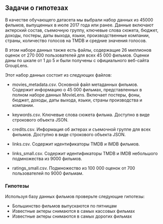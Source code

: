 ## Задачи о гипотезах

В качестве обучающего датасета мы выбрали набор данных из 45000 фильмов, выпущенных в июле 2017 года или ранее. Данные включают актерский состав, съемочную группу, ключевые слова сюжета, бюджет, доходы, постеры, даты выхода, языки, производственные компании, страны, количество голосов на TMDB и средние значения голосов.

В этом наборе данных также есть файлы, содержащие 26 миллионов оценок от 270 000 пользователей для всех 45 000 фильмов. Оценки даны по шкале от 1 до 5 и были получены с официального веб-сайта GroupLens.

Этот набор данных состоит из следующих файлов:

- movies_metadata.csv. Основной файл метаданных фильмов. Содержит информацию о 45 000 фильмах, представленных в полном наборе данных MovieLens. Включает постеры, фоны, бюджет, доходы, даты выхода, языки, страны производства и компании.

- keywords.csv. Ключевые слова сюжета фильма. Доступно в виде строкового объекта JSON.

- credits.csv. Информация об актерах и съемочной группе для всех фильмов. Доступно в виде строкового объекта JSON.

- links.csv. Содержит идентификаторы TMDB и IMDB фильмов.

- links_small.csv. Содержит идентификаторы TMDB и IMDB небольшого подмножества из 9000 фильмов.

- ratings_small.csv. Подмножество из 100 000 оценок от 700 пользователей по 9000 фильмам.

### Гипотезы
Используя базу данных фильмов проверьте следующие гипотезы:
- Большинство фильмов выпускаются по пятницам
- Известные актеры снимаются в самых кассовых фильмах
- Известные актеры снимаются в самыx дорогих фильмах

